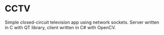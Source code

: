 CCTV
====
Simple closed-circuit television app using network sockets. Server written in C with QT library, client written in C# with OpenCV.
